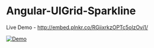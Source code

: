 # Angular-UIGrid-Sparkline

Live Demo - http://embed.plnkr.co/RGiixrkzOPTc5olzOvi1/

[![Demo](http://i.imgur.com/RTy8ldB.png)](http://embed.plnkr.co/RGiixrkzOPTc5olzOvi1/)


